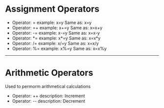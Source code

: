 # Assignment Operators

- Operator: = example: x=y Same as: x=y
- Operator: =+ example: x+=y Same as: x=x+y
- Operator: -= example: x-=y Same as: x=x-y
- Operator: \*= example: x\*=y Same as: x=x\*y
- Operator: /= example: x/=y Same as: x=x/y
- Operator: %= example: x%=y Same as: x=x%y

---

# Arithmetic Operators

Used to permorm arithmetical calculations

- Operator: ++ description: Increment
- Operator: -- description: Decrement
